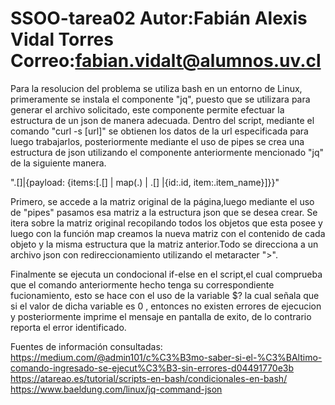 # SSOO-tarea02  Autor:Fabián Alexis Vidal Torres  Correo:fabian.vidalt@alumnos.uv.cl

Para la resolucion del problema se utiliza bash en un entorno de Linux, primeramente se instala el componente "jq", puesto que se utilizara para generar el archivo solicitado, este componente permite efectuar la estructura de un json de manera adecuada. Dentro del script, mediante el comando "curl -s [url]" se obtienen los datos de la url especificada para luego trabajarlos, posteriormente mediante el uso de pipes se crea una estructura de json utilizando el componente anteriormente mencionado "jq" de la siguiente manera.

".[]|{payload: {items:[.[] | map(.) | .[] |{id:.id, item:.item_name}]}}"

Primero, se accede a la matriz original de la página,luego mediante el uso de "pipes" pasamos esa matriz a la estructura json que se desea crear.
Se itera sobre la matriz original recopilando todos los objetos que esta posee y luego con la función map creamos la nueva matriz con el contenido de cada objeto y la misma estructura que la matriz anterior.Todo se direcciona a un archivo json con redireccionamiento utilizando el metaracter ">".

Finalmente se ejecuta un condocional if-else en el script,el cual comprueba que el comando anteriormente hecho tenga su correspondiente fucionamiento, esto se hace con el uso de la variable $? la cual señala que si el valor de dicha variable es 0 , entonces no existen errores de ejecucion y posteriormente imprime el mensaje en pantalla de exito, de lo contrario reporta el error identificado.


Fuentes de información consultadas:
https://medium.com/@admin101/c%C3%B3mo-saber-si-el-%C3%BAltimo-comando-ingresado-se-ejecut%C3%B3-sin-errores-d04491770e3b
https://atareao.es/tutorial/scripts-en-bash/condicionales-en-bash/
https://www.baeldung.com/linux/jq-command-json
